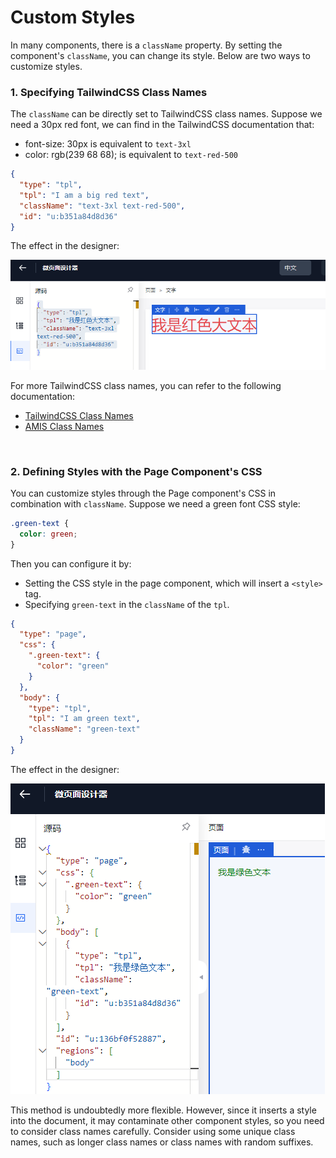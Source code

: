 # Custom Styles

In many components, there is a `className` property. By setting the component's `className`, you can change its style.
Below are two ways to customize styles.

### 1. Specifying TailwindCSS Class Names
The `className` can be directly set to TailwindCSS class names.
Suppose we need a 30px red font, we can find in the TailwindCSS documentation that:

- font-size: 30px is equivalent to `text-3xl`
- color: rgb(239 68 68); is equivalent to `text-red-500`

```json
{
  "type": "tpl",
  "tpl": "I am a big red text",
  "className": "text-3xl text-red-500",
  "id": "u:b351a84d8d36"
}
```

The effect in the designer:

![image.png](/img/amis/design-tool-red-font.png)

For more TailwindCSS class names, you can refer to the following documentation:

- [TailwindCSS Class Names](https://tailwindcss.com/docs/text-color#setting-the-text-color)
- [AMIS Class Names](https://aisuda.bce.baidu.com/amis/zh-CN/style/sizing/width)

<br/>

### 2. Defining Styles with the Page Component's CSS
You can customize styles through the Page component's CSS in combination with `className`.
Suppose we need a green font CSS style:

```css
.green-text {
  color: green;
}
```

Then you can configure it by:

- Setting the CSS style in the page component, which will insert a `<style>` tag.
- Specifying `green-text` in the `className` of the `tpl`.

```json
{
  "type": "page",
  "css": {
    ".green-text": {
      "color": "green"
    }
  },
  "body": {
    "type": "tpl",
    "tpl": "I am green text",
    "className": "green-text"
  }
}
```

The effect in the designer:

![image.png](/img/amis/design-tool-green-font.png)

This method is undoubtedly more flexible.
However, since it inserts a style into the document, it may contaminate other component styles, so you need to consider class names carefully.
Consider using some unique class names, such as longer class names or class names with random suffixes.
